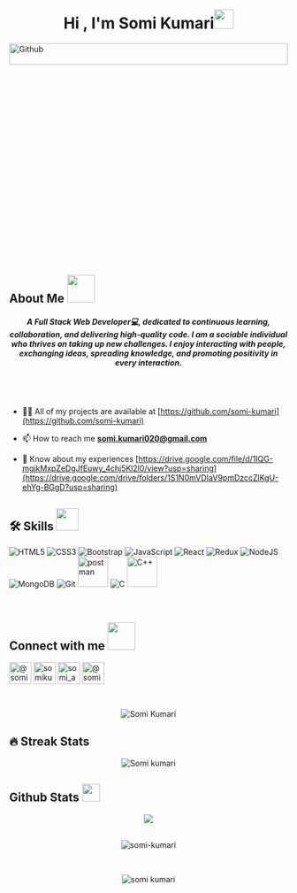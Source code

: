 
 <h1 align="center">Hi , I'm  Somi Kumari<img src="https://media.giphy.com/media/hvRJCLFzcasrR4ia7z/giphy.gif" width="35"></h1>
 
 <img width="100%" height="10%" object-fit="cover" align="center" alt="Github" src="https://i.pinimg.com/originals/fd/a7/c0/fda7c018db9a09ff0ed234957e9b25b9.gif" />
<br/> 

## About Me <img src = "https://pro2-bar-s3-cdn-cf6.myportfolio.com/86aa0881edb45f7f174dee0a06b1360b/7a8a8064-cfbc-4115-83f2-30a2c42a092c_rw_600.gif?h=015e48302b7be388663bb64770bfb172" width = 50px> 
<h5 align="center">A Full Stack Web Developer💻, dedicated to continuous learning, collaboration, and delivering high-quality code. I am a sociable individual who thrives on taking up new challenges. I enjoy interacting with people, exchanging ideas, spreading knowledge, and promoting positivity in every interaction.  </h4>
<br/>
<!-- <img width="40%" align="right" alt="Github" src="https://i.pinimg.com/originals/fd/a7/c0/fda7c018db9a09ff0ed234957e9b25b9.gif" />
<br/> -->
<br>

- 👨‍💻 All of my projects are available at [https://github.com/somi-kumari](https://github.com/somi-kumari)

- 📫 How to reach me **somi.kumari020@gmail.com**

- 📄 Know about my experiences [https://drive.google.com/file/d/1IQG-mgjkMxpZeDgJfEuwy_4chj5Kl2l0/view?usp=sharing](https://drive.google.com/drive/folders/1S1N0mVDIaV9pmDzccZlKgU-ehYg-BGgD?usp=sharing)
 


## 🛠️ Skills <img src = "https://media2.giphy.com/media/QssGEmpkyEOhBCb7e1/giphy.gif?cid=ecf05e47a0n3gi1bfqntqmob8g9aid1oyj2wr3ds3mg700bl&rid=giphy.gif" width = 40px>
<span><p align="left">
<img src="https://img.icons8.com/color/60/000000/html-5--v1.png" alt="HTML5"/>
<img src="https://img.icons8.com/color/60/000000/css3.png" alt="CSS3"/>
<img src="https://img.icons8.com/color/60/000000/bootstrap.png" alt="Bootstrap"/>
<img src="https://img.icons8.com/color/60/000000/javascript--v1.png" alt="JavaScript"/>
<img src="https://img.icons8.com/color/60/000000/react-native.png" alt="React"/>
<img src="https://img.icons8.com/color/60/000000/redux.png" alt="Redux"/>
<img src="https://img.icons8.com/color/60/000000/nodejs.png" alt="NodeJS"/>
<img src="https://img.icons8.com/color/60/000000/mongodb.png" alt="MongoDB"/>
<img src="https://img.icons8.com/color/60/000000/git.png" alt="Git"/>
<img src="https://www.vectorlogo.zone/logos/getpostman/getpostman-icon.svg" alt="postman" width="55" height="55"/>
<img src="https://img.icons8.com/color/60/000000/c-programming.png" alt="C"/>
<img src="https://img.icons8.com/color/2x/c-plus-plus-logo.png" alt="C++" height="55" width="55"/>
	
</p></span>
<br/>


 ## Connect with me <img src="https://media.giphy.com/media/iY8CRBdQXODJSCERIr/giphy.gif" width="50px"> 
<p align="left">
<a href="mailto:somi.kumari020@gmail.com" target="blank"><img align="center" src="https://img.icons8.com/color/2x/gmail.png" alt="@somi" height="40" width="40" /></a>
<a href="https://linkedin.com/in/somikumari2010" target="blank"><img align="center" src="https://img.icons8.com/fluency/2x/linkedin.png" alt="somikumari2010" height="40" width="40" /></a>
<a href="https://twitter.com/somi_a0317" target="blank"><img align="center" src="https://img.icons8.com/fluency/2x/twitter.png" alt="somi_a0317" height="40" width="40" /></a>
<a href="https://hashnode.com/@somi" target="blank"><img align="center" src="https://img.icons8.com/color/2x/hashnode.png/master/src/images/icons/Social/hashnode.svg" alt="@somi" height="40" width="40" /></a>
</p>
<br/>

<p align="center"> 
	<img src="https://komarev.com/ghpvc/?username=somi-kumari&label=Profile%20views&color=0e75b6&style=plastic" alt="Somi Kumari" /> 
</p>

## 🔥 Streak Stats
<p align="center"><img src="https://github-readme-streak-stats.herokuapp.com/?user=somi-kumari&theme=algolia" alt="Somi kumari" /></p> 
 

## Github Stats  <img src='https://media1.giphy.com/media/du3J3cXyzhj75IOgvA/giphy.gif?cid=ecf05e47x2g034i9pzwtzzsd3xgg2w9nr94t4tflbbgo3008&rid=giphy.gif' width='32px'> 
<div align="center"><img src="https://github-readme-stats.vercel.app/api?username=somi-kumari&show_icons=true&count_private=true&hide_border=true" align="center" /></div> 
<br/>
<p align="center"><img align="center" src="https://github-readme-streak-stats.herokuapp.com/?user=somi-kumari" alt=" somi-kumari" /></p>
<br/>
 <p align="center" ><img align="center" src="https://github-readme-stats.vercel.app/api/top-langs?username=somi-kumari&show_icons=true&locale=en&layout=compact" alt="somi kumari" /></p>
 <br/>



